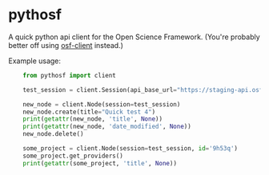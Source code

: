 # pythosf
A quick python api client for the Open Science Framework. (You're probably better off using [osf-client](https://github.com/osfclient/osfclient) instead.)

Example usage:

```py
    from pythosf import client

    test_session = client.Session(api_base_url="https://staging-api.osf.io/", token=STAGING_TOKEN)

    new_node = client.Node(session=test_session)
    new_node.create(title="Quick test 4")
    print(getattr(new_node, 'title', None))
    print(getattr(new_node, 'date_modified', None))
    new_node.delete()

    some_project = client.Node(session=test_session, id='9h53q')
    some_project.get_providers()
    print(getattr(some_project, 'title', None))
```
